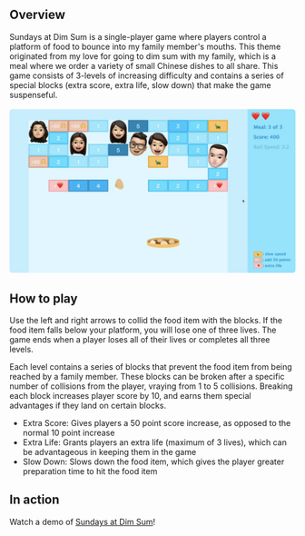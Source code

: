 ## Overview
Sundays at Dim Sum is a single-player game where players control a platform of food to bounce into my family member's mouths. This theme originated from my love for going to dim sum with my family, which is a meal where we order a variety of small Chinese dishes to all share. 
This game consists of 3-levels of increasing difficulty and contains a series of special blocks (extra score, extra life, slow down) that make the game suspenseful.
<br><br>
<img src="images/demo1.png" alt="Sundays at Dim Sum demo" width="600"/>

## How to play
Use the left and right arrows to collid the food item with the blocks. If the food item falls below your platform, you will lose one of three lives. The game ends when a player loses all of their lives or completes all three levels.

Each level contains a series of blocks that prevent the food item from being reached by a family member. These blocks can be broken after a specific number of collisions from the player, vraying from 1 to 5 collisions. Breaking each block increases player score by 10, and earns them special advantages if they land on certain blocks.
* Extra Score: Gives players a 50 point score increase, as opposed to the normal 10 point increase
* Extra Life: Grants players an extra life (maximum of 3 lives), which can be advantageous in keeping them in the game
* Slow Down: Slows down the food item, which gives the player greater preparation time to hit the food item

## In action
Watch a demo of [Sundays at Dim Sum](https://www.youtube.com/watch?v=22fNhZOYoHc)!
